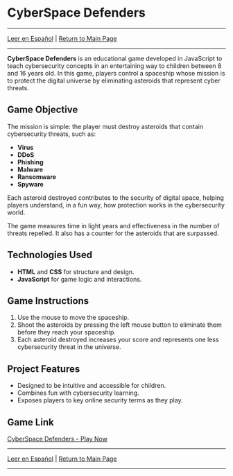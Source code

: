 # CyberSpace Defenders
---
[Leer en Español](README-es.md) | [Return to Main Page](../../../README.md)

---

**CyberSpace Defenders** is an educational game developed in JavaScript to teach cybersecurity concepts in an entertaining way to children between 8 and 16 years old. In this game, players control a spaceship whose mission is to protect the digital universe by eliminating asteroids that represent cyber threats.

## Game Objective

The mission is simple: the player must destroy asteroids that contain cybersecurity threats, such as:
- **Virus**
- **DDoS**
- **Phishing**
- **Malware**
- **Ransomware**
- **Spyware**

Each asteroid destroyed contributes to the security of digital space, helping players understand, in a fun way, how protection works in the cybersecurity world.

The game measures time in light years and effectiveness in the number of threats repelled. It also has a counter for the asteroids that are surpassed.

## Technologies Used

- **HTML** and **CSS** for structure and design.
- **JavaScript** for game logic and interactions.

## Game Instructions

1. Use the mouse to move the spaceship.
2. Shoot the asteroids by pressing the left mouse button to eliminate them before they reach your spaceship.
3. Each asteroid destroyed increases your score and represents one less cybersecurity threat in the universe.

## Project Features

- Designed to be intuitive and accessible for children.
- Combines fun with cybersecurity learning.
- Exposes players to key online security terms as they play.

## Game Link

[CyberSpace Defenders - Play Now](./Container/index.html)

---

[Leer en Español](README-es.md) | [Return to Main Page](../../../README.md)

---